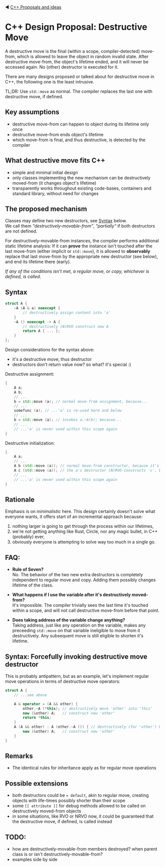 ﻿:arrow_backward: [C++ Proposals and ideas](README.md)

# C++ Design Proposal: Destructive Move

A destructive move is the final (within a scope, compiler-detected) move-from, which is allowed to leave the object in random invalid state.
After destructive move-from, the object's lifetime ended, and it will never be accessed again.
No (other) destructor is executed for it.

There are many designs proposed or talked about for destructive move in C++, the following one is the least intrusive.

TL;DR: Use `std::move` as normal. The compiler replaces the last one with destructive move, if defined.

## Key assumptions

* destructive move-from can happen to object during its lifetime only once
* destructive move-from ends object's lifetime
* which move-from is final, and thus destructive, is detected by the compiler

## What destructive move fits C++

* simple and minimal initial design
* only classes implementing the new mechanism can be destructively moved-from (it changes object's lifetime)
* transparently works throughout existing code-bases, containers and standard library, without need for changes

## The proposed mechanism

Classes may define two new destructors, see [Syntax](#Syntax) below.  
We call them *"destructively-movable-from"*, *"partially"* if both destructors are not defined.

For destructively-movable-from instances, the compiler performs additional static lifetime analysis:
If it can **prove** the instance isn't touched after the last move-from (either implicit or `std::move`),
it is allowed to **observably** replace that last move-from by the appropriate new destructor (see below),
and end its lifetime there (early).

*If any of the conditions isn't met, a regular move, or copy, whichever is defined, is called.*

## Syntax

```cpp
struct A {
    ~A (A & a) noexcept {
        // destructively assign content into 'a'
    }
    ~A () noexcept -> A {
        // destructively (N)RVO construct new A
        return A { ... };
    }
};
```

Design considerations for the syntax above:

* it's a destructive move, thus destructor
* destructors don't return value now? so what? it's special :)

Destructive assignment:

```cpp
{
    A a;
    A b;
    // ...
    b = std::move (a); // normal move-from assignment, because...
    // ...
    somefunc (a); // ...'a' is re-used here and below
    // ...
    b = std::move (a); // invokes a.~A(b); because...
    // ...
    // ...'a' is never used within this scope again
}
```

Destructive initialization:

```cpp
{
    A a;
    // ...
    A b (std::move (a)); // normal move-from constructor, because it's referenced below
    A c (std::move (a)); // the a's destructor (N)RVO-constructs 'c', because...
    // ...
    // ...'a' is never used within this scope again
}
```

## Rationale

Emphasis is on *minimalistic* here. This design certainly doesn't solve what everyone wants, it offers start of an incremental approach because:
1. nothing larger is going to get through the process within our lifetimes,
2. we're not getting anything like Rust, Circle, nor any magic bullet, in C++ (probably) ever,
3. obviously everyone is attempting to solve way too much in a single go.

## FAQ:
* **Rule of Seven?**  
  No. The behavior of the two new extra destructors is completely independent to regular move and copy. Adding them possibly changes lifetime of the class.

* **What happens if I use the variable after it's destructively moved-from?**  
  It's impossible. The compiler trivially sees the last time it's touched within a scope, and will not call destructive move-from before that point.

* **Does taking address of the variable change anything?**  
  Taking address, just like any operation on the variable, makes any preceeding `std::move` on that variable ineligible to move from it destructively.
  Any subsequent move is still eligible to shorten it's lifetime.

## Syntax: Forcefully invoking destructive move destructor
This is probably antipattern, but as an example, let's implement regular move operations in terms of destructive move operators:

```cpp
struct A {
    // ...see above

    A & operator = (A && other) {
        other.~A (*this); // destructively move 'other' into 'this'
        new (&other) A;   // construct new 'other'
        return *this;
    }
    A (A && other) : A (other.~A ()) { // destructively (for 'other') RVO-construct this A
        new (&other) A;   // construct new 'other'
    }
}
```

## Remarks
* The identical rules for inheritance apply as for regular move operations

## Possible extensions
* both destructors could be `= default`, akin to regular move, creating objects with life-times possibly shorter than their scope
* some `[[ attribute ]]` for debug methods allowed to be called on destructively moved-from objects
* in some situations, like RVO or NRVO now, it could be guaranteed that the destructive move, if defined, is called instead

## TODO:
* how are destructively-movable-from members destroyed? when parent class is or isn't destructively-movable-from?
* examples side by side

